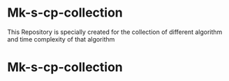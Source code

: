 # Mk-s-cp-collection
  This Repository is specially created for the collection of different algorithm and time complexity of that algorithm
  
# Mk-s-cp-collection
